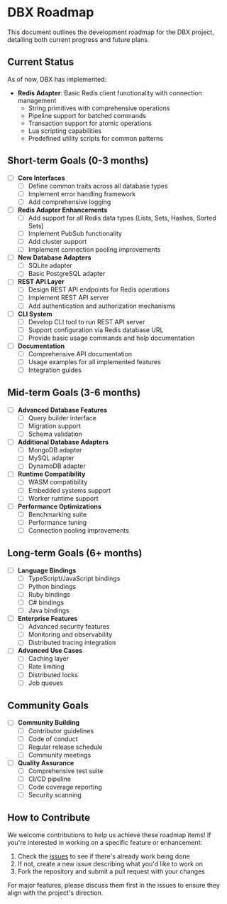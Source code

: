 # DBX Roadmap

This document outlines the development roadmap for the DBX project, detailing both current progress and future plans.

## Current Status

As of now, DBX has implemented:

- **Redis Adapter**: Basic Redis client functionality with connection management
  - String primitives with comprehensive operations
  - Pipeline support for batched commands
  - Transaction support for atomic operations
  - Lua scripting capabilities
  - Predefined utility scripts for common patterns

## Short-term Goals (0-3 months)

- [ ] **Core Interfaces**
  - [ ] Define common traits across all database types
  - [ ] Implement error handling framework
  - [ ] Add comprehensive logging
  
- [ ] **Redis Adapter Enhancements**
  - [ ] Add support for all Redis data types (Lists, Sets, Hashes, Sorted Sets)
  - [ ] Implement PubSub functionality
  - [ ] Add cluster support
  - [ ] Implement connection pooling improvements
  
- [ ] **New Database Adapters**
  - [ ] SQLite adapter
  - [ ] Basic PostgreSQL adapter

- [ ] **REST API Layer**
  - [ ] Design REST API endpoints for Redis operations
  - [ ] Implement REST API server
  - [ ] Add authentication and authorization mechanisms

- [ ] **CLI System**
  - [ ] Develop CLI tool to run REST API server
  - [ ] Support configuration via Redis database URL
  - [ ] Provide basic usage commands and help documentation

- [ ] **Documentation**
  - [ ] Comprehensive API documentation
  - [ ] Usage examples for all implemented features
  - [ ] Integration guides

## Mid-term Goals (3-6 months)

- [ ] **Advanced Database Features**
  - [ ] Query builder interface
  - [ ] Migration support
  - [ ] Schema validation
  
- [ ] **Additional Database Adapters**
  - [ ] MongoDB adapter
  - [ ] MySQL adapter
  - [ ] DynamoDB adapter
  
- [ ] **Runtime Compatibility**
  - [ ] WASM compatibility
  - [ ] Embedded systems support
  - [ ] Worker runtime support

- [ ] **Performance Optimizations**
  - [ ] Benchmarking suite
  - [ ] Performance tuning
  - [ ] Connection pooling improvements

## Long-term Goals (6+ months)

- [ ] **Language Bindings**
  - [ ] TypeScript/JavaScript bindings
  - [ ] Python bindings
  - [ ] Ruby bindings
  - [ ] C# bindings
  - [ ] Java bindings
  
- [ ] **Enterprise Features**
  - [ ] Advanced security features
  - [ ] Monitoring and observability
  - [ ] Distributed tracing integration
  
- [ ] **Advanced Use Cases**
  - [ ] Caching layer
  - [ ] Rate limiting
  - [ ] Distributed locks
  - [ ] Job queues

## Community Goals

- [ ] **Community Building**
  - [ ] Contributor guidelines
  - [ ] Code of conduct
  - [ ] Regular release schedule
  - [ ] Community meetings

- [ ] **Quality Assurance**
  - [ ] Comprehensive test suite
  - [ ] CI/CD pipeline
  - [ ] Code coverage reporting
  - [ ] Security scanning

## How to Contribute

We welcome contributions to help us achieve these roadmap items! If you're interested in working on a specific feature or enhancement:

1. Check the [issues](https://github.com/effortlesslabs/dbx/issues) to see if there's already work being done
2. If not, create a new issue describing what you'd like to work on
3. Fork the repository and submit a pull request with your changes

For major features, please discuss them first in the issues to ensure they align with the project's direction.